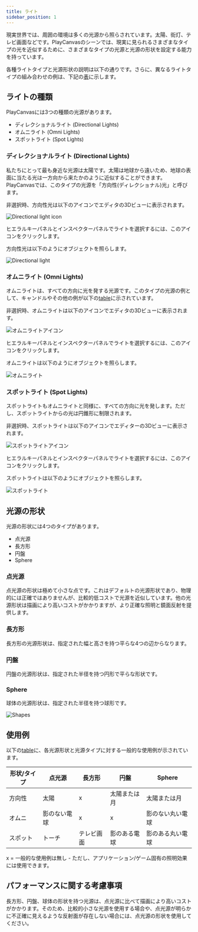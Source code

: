 ```yaml
---
title: ライト
sidebar_position: 1
---
```


現実世界では、周囲の環境は多くの光源から照らされています。太陽、街灯、テレビ画面などです。PlayCanvasのシーンでは、現実に見られるさまざまなタイプの光を近似するために、さまざまなタイプの光源と光源の形状を設定する能力を持っています。

各種ライトタイプと光源形状の説明は以下の通りです。さらに、異なるライトタイプの組み合わせの例は、下記の[表](#use-cases)に示します。

## ライトの種類

PlayCanvasには3つの種類の光源があります。

* ディレクショナルライト (Directional Lights)
* オムニライト (Omni Lights)
* スポットライト (Spot Lights)

### ディレクショナルライト (Directional Lights)

私たちにとって最も身近な光源は太陽です。太陽は地球から遠いため、地球の表面に当たる光は一方向から来たかのように近似することができます。PlayCanvasでは、このタイプの光源を「方向性(ディレクショナル)光」と呼びます。

非選択時、方向性光は以下のアイコンでエディタの3Dビューに表示されます。

![Directional light icon][1]

ヒエラルキーパネルとインスペクターパネルでライトを選択するには、このアイコンをクリックします。

方向性光は以下のようにオブジェクトを照らします。

![Directional light][2]

### オムニライト (Omni Lights)

オムニライトは、すべての方向に光を発する光源です。このタイプの光源の例として、キャンドルやその他の例が以下の[table](#use-cases)に示されています。

非選択時、オムニライトは以下のアイコンでエディタの3Dビューに表示されます。

![オムニライトアイコン][3]

ヒエラルキーパネルとインスペクターパネルでライトを選択するには、このアイコンをクリックします。

オムニライトは以下のようにオブジェクトを照らします。

![オムニライト][4]

### スポットライト (Spot Lights)

スポットライトもオムニライトと同様に、すべての方向に光を発します。ただし、スポットライトからの光は円錐形に制限されます。

非選択時、スポットライトは以下のアイコンでエディターの3Dビューに表示されます。

![スポットライトアイコン][5]

ヒエラルキーパネルとインスペクターパネルでライトを選択するには、このアイコンをクリックします。

スポットライトは以下のようにオブジェクトを照らします。

![スポットライト][6]

## 光源の形状

光源の形状には4つのタイプがあります。

* 点光源
* 長方形
* 円盤
* Sphere

### 点光源

点光源の形状は極めて小さな点です。これはデフォルトの光源形状であり、物理的には正確ではありませんが、比較的低コストで光源を近似しています。他の光源形状は描画により高いコストがかかりますが、より正確な照明と鏡面反射を提供します。

### 長方形

長方形の光源形状は、指定された幅と高さを持つ平らな4つの辺からなります。

### 円盤

円盤の光源形状は、指定された半径を持つ円形で平らな形状です。

### Sphere

球体の光源形状は、指定された半径を持つ球形です。

![Shapes][7]

## 使用例

以下の[table](#use-cases)に、各光源形状と光源タイプに対する一般的な使用例が示されています。

| 形状/タイプ    | 点光源      | 長方形               | 円盤                  | Sphere              |
| ------------- |---------------| ------------------------| ----------------------| --------------------|
| 方向性   | 太陽           | x                       | 太陽または月           | 太陽または月         |
| オムニ          | 影のない電球 | x                       | x                     | 影のない丸い電球 |
| スポット          | トーチ         | テレビ画面               | 影のある電球           | 影のある丸い電球   |

x = 一般的な使用例は無し - ただし、アプリケーション/ゲーム固有の照明効果には使用できます。

## パフォーマンスに関する考慮事項

長方形、円盤、球体の形状を持つ光源は、点光源に比べて描画により高いコストがかかります。そのため、比較的小さな光源を使用する場合や、点光源が明らかに不正確に見えるような反射面が存在しない場合には、点光源の形状を使用してください。

[1]: /images/user-manual/graphics/lighting/lights/directional_icon.jpg
[2]: /images/user-manual/graphics/lighting/lights/directional.jpg
[3]: /images/user-manual/graphics/lighting/lights/point_icon.jpg
[4]: /images/user-manual/graphics/lighting/lights/point.jpg
[5]: /images/user-manual/graphics/lighting/lights/spot_icon.jpg
[6]: /images/user-manual/graphics/lighting/lights/spot.jpg
[7]: /images/user-manual/graphics/lighting/lights/shapes.jpg
